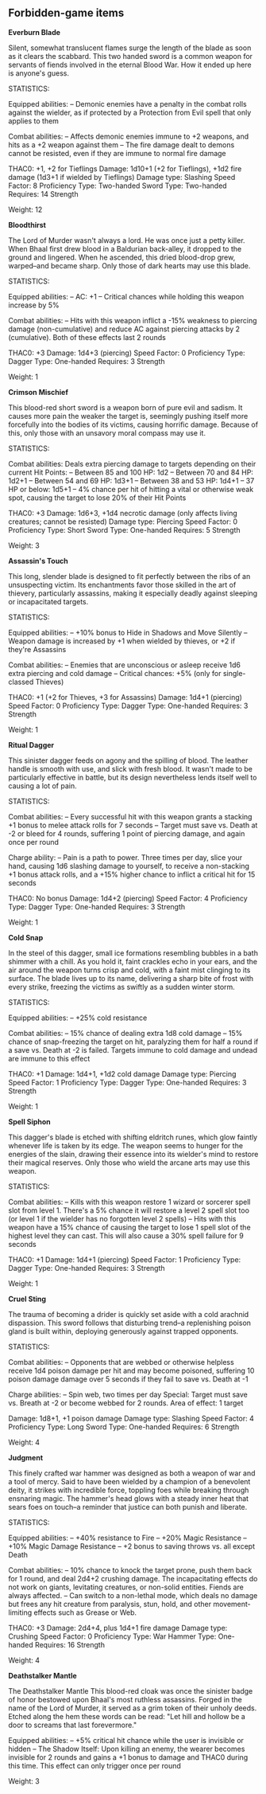 ## Forbidden-game items

**Everburn Blade**

Silent, somewhat translucent flames surge the length of the blade as soon as it clears the scabbard. This two handed sword is a common weapon for servants of fiends involved in the eternal Blood War. How it ended up here is anyone's guess.

STATISTICS:

Equipped abilities:
– Demonic enemies have a penalty in the combat rolls against the wielder, as if protected by a Protection from Evil spell that only applies to them

Combat abilities:
– Affects demonic enemies immune to +2 weapons, and hits as a +2 weapon against them
– The fire damage dealt to demons cannot be resisted, even if they are immune to normal fire damage

THAC0: +1, +2 for Tieflings
Damage: 1d10+1 (+2 for Tieflings), +1d2 fire damage (1d3+1 if wielded by Tieflings)
Damage type: Slashing
Speed Factor: 8
Proficiency Type: Two-handed Sword
Type: Two-handed
Requires:
 14 Strength

Weight: 12

**Bloodthirst**

The Lord of Murder wasn't always a lord. He was once just a petty killer. When Bhaal first drew blood in a Baldurian back-alley, it dropped to the ground and lingered. When he ascended, this dried blood-drop grew, warped–and became sharp. Only those of dark hearts may use this blade.

STATISTICS:

Equipped abilities:
– AC: +1
– Critical chances while holding this weapon increase by 5%

Combat abilities:
– Hits with this weapon inflict a -15% weakness to piercing damage (non-cumulative) and reduce AC against piercing attacks by 2 (cumulative). Both of these effects last 2 rounds

THAC0: +3
Damage: 1d4+3 (piercing)
Speed Factor: 0
Proficiency Type: Dagger
Type: One-handed
Requires:
 3 Strength

Weight: 1

**Crimson Mischief**

This blood-red short sword is a weapon born of pure evil and sadism. It causes more pain the weaker the target is, seemingly pushing itself more forcefully into the bodies of its victims, causing horrific damage. Because of this, only those with an unsavory moral compass may use it.

STATISTICS:

Combat abilities:
Deals extra piercing damage to targets depending on their current Hit Points:
 – Between 85 and 100 HP: 1d2
 – Between 70 and 84 HP: 1d2+1
 – Between 54 and 69 HP: 1d3+1
 – Between 38 and 53 HP: 1d4+1
 – 37 HP or below: 1d5+1
– 4% chance per hit of hitting a vital or otherwise weak spot, causing the target to lose 20% of their Hit Points

THAC0: +3
Damage: 1d6+3, +1d4 necrotic damage (only affects living creatures; cannot be resisted)
Damage type: Piercing
Speed Factor: 0
Proficiency Type: Short Sword
Type: One-handed
Requires:
 5 Strength

Weight: 3

**Assassin's Touch**

This long, slender blade is designed to fit perfectly between the ribs of an unsuspecting victim. Its enchantments favor those skilled in the art of thievery, particularly assassins, making it especially deadly against sleeping or incapacitated targets.

STATISTICS:

Equipped abilities:
– +10% bonus to Hide in Shadows and Move Silently
– Weapon damage is increased by +1 when wielded by thieves, or +2 if they're Assassins

Combat abilities:
– Enemies that are unconscious or asleep receive 1d6 extra piercing and cold damage
– Critical chances: +5% (only for single-classed Thieves)

THAC0: +1 (+2 for Thieves, +3 for Assassins)
Damage: 1d4+1 (piercing)
Speed Factor: 0
Proficiency Type: Dagger
Type: One-handed
Requires:
 3 Strength

Weight: 1

**Ritual Dagger**

This sinister dagger feeds on agony and the spilling of blood. The leather handle is smooth with use, and slick with fresh blood. It wasn't made to be particularly effective in battle, but its design nevertheless lends itself well to causing a lot of pain.

STATISTICS:

Combat abilities:
– Every successful hit with this weapon grants a stacking +1 bonus to melee attack rolls for 7 seconds
– Target must save vs. Death at -2 or bleed for 4 rounds, suffering 1 point of piercing damage, and again once per round

Charge ability:
– Pain is a path to power. Three times per day, slice your hand, causing 1d6 slashing damage to yourself, to receive a non-stacking +1 bonus attack rolls, and a +15% higher chance to inflict a critical hit for 15 seconds

THAC0: No bonus
Damage: 1d4+2 (piercing)
Speed Factor: 4
Proficiency Type: Dagger
Type: One-handed
Requires:
 3 Strength

Weight: 1

**Cold Snap**

In the steel of this dagger, small ice formations resembling bubbles in a bath shimmer with a chill. As you hold it, faint crackles echo in your ears, and the air around the weapon turns crisp and cold, with a faint mist clinging to its surface. The blade lives up to its name, delivering a sharp bite of frost with every strike, freezing the victims as swiftly as a sudden winter storm.

STATISTICS:

Equipped abilities:
– +25% cold resistance

Combat abilities:
– 15% chance of dealing extra 1d8 cold damage
– 15% chance of snap-freezing the target on hit, paralyzing them for half a round if a save vs. Death at -2 is failed. Targets immune to cold damage and undead are immune to this effect

THAC0: +1
Damage: 1d4+1, +1d2 cold damage
Damage type: Piercing
Speed Factor: 1
Proficiency Type: Dagger
Type: One-handed
Requires:
 3 Strength

Weight: 1

**Spell Siphon**

This dagger's blade is etched with shifting eldritch runes, which glow faintly whenever life is taken by its edge. The weapon seems to hunger for the energies of the slain, drawing their essence into its wielder's mind to restore their magical reserves. Only those who wield the arcane arts may use this weapon.

STATISTICS:

Combat abilities:
– Kills with this weapon restore 1 wizard or sorcerer spell slot from level 1. There's a 5% chance it will restore a level 2 spell slot too (or level 1 if the wielder has no forgotten level 2 spells)
– Hits with this weapon have a 15% chance of causing the target to lose 1 spell slot of the highest level they can cast. This will also cause a 30% spell failure for 9 seconds

THAC0: +1
Damage: 1d4+1 (piercing)
Speed Factor: 1
Proficiency Type: Dagger
Type: One-handed
Requires:
 3 Strength

Weight: 1

**Cruel Sting**

The trauma of becoming a drider is quickly set aside with a cold arachnid dispassion. This sword follows that disturbing trend–a replenishing poison gland is built within, deploying generously against trapped opponents.

STATISTICS:

Combat abilities:
– Opponents that are webbed or otherwise helpless receive 1d4 poison damage per hit and may become poisoned, suffering 10 poison damage damage over 5 seconds if they fail to save vs. Death at -1

Charge abilities:
– Spin web, two times per day
  Special: Target must save vs. Breath at -2 or become webbed for 2 rounds.
  Area of effect: 1 target

Damage: 1d8+1, +1 poison damage
Damage type: Slashing
Speed Factor: 4
Proficiency Type: Long Sword
Type: One-handed
Requires:
 6 Strength

Weight: 4

**Judgment**

This finely crafted war hammer was designed as both a weapon of war and a tool of mercy. Said to have been wielded by a champion of a benevolent deity, it strikes with incredible force, toppling foes while breaking through ensnaring magic. The hammer's head glows with a steady inner heat that sears foes on touch–a reminder that justice can both punish and liberate.

STATISTICS:

Equipped abilities:
– +40% resistance to Fire
– +20% Magic Resistance
– +10% Magic Damage Resistance
– +2 bonus to saving throws vs. all except Death

Combat abilities:
– 10% chance to knock the target prone, push them back for 1 round, and deal 2d4+2 crushing damage. The incapacitating effects do not work on giants, levitating creatures, or non-solid entities. Fiends are always affected.
– Can switch to a non-lethal mode, which deals no damage but frees any hit creature from paralysis, stun, hold, and other movement-limiting effects such as Grease or Web.

THAC0: +3
Damage: 2d4+4, plus 1d4+1 fire damage
Damage type: Crushing
Speed Factor: 0
Proficiency Type: War Hammer
Type: One-handed
Requires:
 16 Strength

Weight: 4

**Deathstalker Mantle**

The Deathstalker Mantle
This blood-red cloak was once the sinister badge of honor bestowed upon Bhaal's most ruthless assassins. Forged in the name of the Lord of Murder, it served as a grim token of their unholy deeds. Etched along the hem these words can be read: "Let hill and hollow be a door to screams that last forevermore."

Equipped abilities:
– +5% critical hit chance while the user is invisible or hidden
– The Shadow Itself: Upon killing an enemy, the wearer becomes invisible for 2 rounds and gains a +1 bonus to damage and THAC0 during this time. This effect can only trigger once per round

Weight: 3
